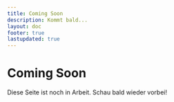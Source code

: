 ```yaml
---
title: Coming Soon
description: Kommt bald...
layout: doc
footer: true
lastupdated: true
---
```

# Coming Soon
Diese Seite ist noch in Arbeit. Schau bald wieder vorbei!
